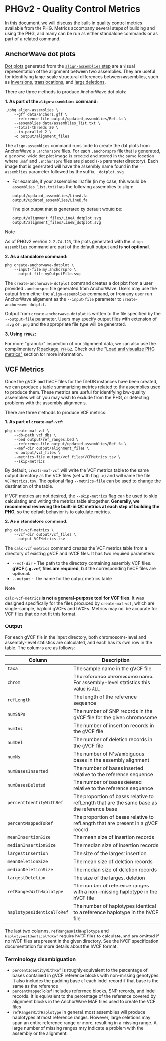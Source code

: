 # PHGv2 - Quality Control Metrics

In this document, we will discuss the built-in quality control 
metrics available from the PHG. Metrics accompany several steps
of building and using the PHG, and many can be run as either standalone 
commands or as part of a related command.



## AnchorWave dot plots

[Dot plots](https://en.wikipedia.org/wiki/Dot_plot_(bioinformatics)) 
generated from the [`align-assemblies` step](build_and_load.md#align-assemblies) 
are a visual representation of the alignment between two assemblies. 
They are useful for identifying large-scale structural
differences between assemblies, such as 
[inversions](https://en.wikipedia.org/wiki/Chromosomal_inversion), 
[translocations](https://en.wikipedia.org/wiki/Chromosomal_translocation), 
and [large deletions](https://en.wikipedia.org/wiki/Deletion_(genetics)).

There are three methods to produce AnchorWave dot plots:


**1. As part of the `align-assemblies` command:**

```shell
./phg align-assemblies \
    --gff data/anchors.gff \
    --reference-file output/updated_assemblies/Ref.fa \
    --assemblies data/assemblies_list.txt \
    --total-threads 20 \
    --in-parallel 2 \
    -o output/alignment_files
```

The `align-assemblies` command runs code to create the dot plots 
from AnchorWave's `.anchorspro` files. For each `.anchorspro`
file that is generated, a genome-wide dot plot image is created
and stored in the same location where `.maf` and `.anchorspro` 
files are placed (`-o` parameter directory). Each image that is
generated will have the assembly name found in the `--assemblies`
parameter followed by the suffix, `_dotplot.svg`.
* For example, if your assemblies list file (in my case, this
  would be `assemblies_list.txt`) has the following assemblies
  to align:
  ```
  output/updated_assemblies/LineA.fa
  output/updated_assemblies/LineB.fa
  ```
  The plot output that is generated by default would be:
  ```
  output/alignment_files/LineA_dotplot.svg
  output/alignment_files/LineB_dotplot.svg
  ```

> [!NOTE]
> As of PHGv2 version `2.2.74.123`, the plots generated with the 
> `align-assemblies` command are part of the default output and 
> **is not optional**.


**2. As a standalone command:**

```shell
phg create-anchorwave-dotplot \
    --input-file my.anchorspro \
    --output-file myOutputFile.svg
```

The `create-anchorwave-dotplot` command creates a dot plot from 
a user provided `.anchorspro` file generated from AnchorWave. 
Users may use the output from either the `align-assemblies` 
command, or from any user run AnchorWave alignment as the 
`--input-file` parameter to `create-anchorwave-dotplot`.

Output from `create-anchorwave-dotplot` is written to the file 
specified by the `--output-file` parameter. Users may specify 
output files with extension of `.svg` or `.png` and the 
appropriate file type will be generated.


**3. Using `rPHG2`:**

For more "granular" inspection of our alignment data, we can also use 
the complimentary [R package, `rPHG2`](https://rphg2.maizegenetics.net/).
Check out the ["Load and visualize PHG metrics"](https://rphg2.maizegenetics.net/articles/metrics.html#visualize-metrics-data)
section for more information.



## VCF Metrics

Once the gVCF and hVCF files for the TileDB instances have been 
created, we can produce a table summarizing metrics related to the 
assemblies used to produce them. These metrics are useful for 
identifying low-quality assemblies which you may wish to exclude from 
the PHG, or detecting problems with the assembly alignments.

There are three methods to produce VCF metrics:

**1. As part of `create-maf-vcf`:**

```shell
phg create-maf-vcf \
    --db-path vcf_dbs \
    --bed output/ref_ranges.bed \
    --reference-file output/updated_assemblies/Ref.fa \
    --maf-dir output/alignment_files \
    -o output/vcf_files \
    --metrics-file output/vcf_files/VCFMetrics.tsv \
    --skip-metrics
```

By default, `create-maf-vcf` will write the VCF metrics table to the 
same output directory as the VCF files (set with flag `-o`) and will 
name the file `VCFMetrics.tsv`. The optional flag `--metrics-file` 
can be used to change the destination of the table. 

If VCF metrics are not desired, the `--skip-metrics` flag can be used 
to skip calculating and writing the metrics table altogether. 
**Generally, we recommend reviewing the built-in QC metrics at each 
step of building the PHG**, so the default behavior is to calculate 
metrics.

**2. As a standalone command:**

```shell
phg calc-vcf-metrics \
    --vcf-dir output/vcf_files \
    --output VCFMetrics.tsv
```

The `calc-vcf-metrics` command creates the VCF metrics table from a 
directory of existing gVCF and hVCF files. It has two required 
parameters:
* `--vcf-dir` - The path to the directory containing assembly VCF 
  files. **gVCF (`.g.vcf`) files are required**, but the 
  corresponding hVCF files are optional.
* `--output` - The name for the output metrics table

> [!NOTE]
> `calc-vcf-metrics` **is not a general-purpose tool for VCF files**. 
> It was designed specifically for the files produced by 
> `create-maf-vcf`, which are single-sample, haploid gVCFs and hVCFs.
> Metrics may not be accurate for VCF files that do not fit this 
> format.


### Output
For each gVCF file in the input directory, both chromosome-level and 
assembly-level statistics are calculated, and each has its own row in 
the table. The columns are as follows:

| Column                     | Description                                                                                |
|----------------------------|--------------------------------------------------------------------------------------------|
| `taxa`                     | The sample name in the gVCF file                                                           |
| `chrom`                    | The reference chromosome name. For assembly-level statistics this value is `ALL`           |
| `refLength`                | The length of the reference sequence                                                       |
| `numSNPs`                  | The number of SNP records in the gVCF file for the given chromosome                        |
| `numIns`                   | The number of insertion records in the gVCF file                                           |
| `numDel`                   | The number of deletion records in the gVCF file                                            |
| `numNs`                    | The number of N's/ambiguous bases in the assembly alignment                                |
| `numBasesInserted`         | The number of bases inserted relative to the reference sequence                            |
| `numBasesDeleted`          | The number of bases deleted relative to the reference sequence                             |
| `percentIdentityWithRef`   | The proportion of bases relative to refLength that are the same base as the reference base |
| `percentMappedToRef`       | The proportion of bases relative to refLength that are present in a gVCF record            |
| `meanInsertionSize`        | The mean size of insertion records                                                         |
| `medianInsertionSize`      | The median size of insertion records                                                       |
| `largestInsertion`         | The size of the largest insertion                                                          |
| `meanDeletionSize`         | The mean size of deletion records                                                          |
| `medianDeletionSize`       | The median size of deletion records                                                        |
| `largestDeletion`          | The size of the largest deletion                                                           |
| `refRangesWithHaplotype`   | The number of reference ranges with a non-missing haplotype in the hVCF file               |
| `haplotypesIdenticalToRef` | The number of haplotypes identical to a reference haplotype in the hVCF file               |

The last two columns, `refRangesWithHaplotype` and 
`haplotypesIdenticalToRef` require hVCF files to calculate, and are
omitted if no hVCF files are present in the given directory. See the 
hVCF specification documentation for more details about the hVCF 
format.

### Terminology disambiguation
* `percentIdentityWithRef` is roughly equivalent to the percentage of 
  bases contained in gVCF reference blocks with non-missing 
  genotypes. It also includes the padding base of each indel record 
  if that base is the same as the reference
* `percentMappedToRef` includes reference blocks, SNP records, and 
  indel records. It is equivalent to the percentage of the reference 
  covered by alignment blocks in the AnchorWave MAF files used to 
  create the VCF files
* `refRangesWithHaplotype` In general, most assemblies will produce 
  haplotypes at most reference ranges. However, large deletions may 
  span an entire reference range or more, resulting in a missing 
  range. A large number of missing ranges may indicate a problem with 
  the assembly or the alignment.

